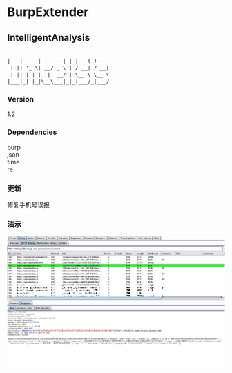 # BurpExtender

## IntelligentAnalysis

```
 ___       _       _ _     _
|_ _|_ __ | |_ ___| | |___(_)___
 | || '_ \| __/ _ \ | / __| / __|
 | || | | | ||  __/ | \__ \ \__ \
|___|_| |_|\__\___|_|_|___/_|___/
```

### Version
1.2

### Dependencies
burp</br>
json</br>
time</br>
re</br>

### 更新
修复手机号误报

### 演示
![示例](./BHP.jpg)
